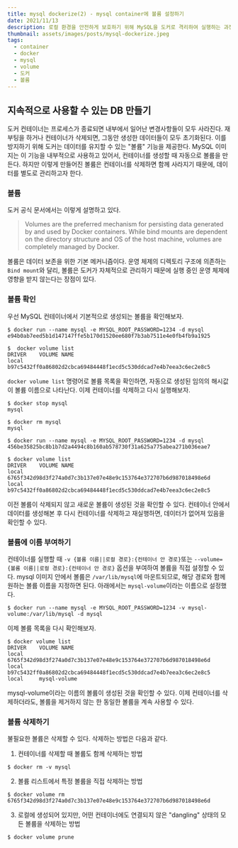 ```yaml
---
title: mysql dockerize(2) - mysql container에 볼륨 설정하기
date: 2021/11/13
description: 로컬 환경을 안전하게 보호하기 위해 MySQL을 도커로 격리하여 실행하는 과정을 기록한다.
thumbnail: assets/images/posts/mysql-dockerize.jpeg
tags:
  - container
  - docker
  - mysql
  - volume
  - 도커
  - 볼륨
---
```


## 지속적으로 사용할 수 있는 DB 만들기

도커 컨테이너는 프로세스가 종료되면 내부에서 일어난 변경사항들이 모두 사라진다. 재부팅을 하거나 컨테이너가 삭제되면, 그동안 생성한 데이터들이 모두 초기화된다. 이를 방지하기 위해 도커는 데이터를 유지할 수 있는 "볼륨" 기능을 제공한다.
MySQL 이미지는 이 기능을 내부적으로 사용하고 있어서, 컨테이너를 생성할 때 자동으로 볼륨을 만든다. 하지만 이렇게 만들어진 볼륨은 컨테이너를 삭제하면 함께 사라지기 때문에, 데이터를 별도로 관리하고자 한다.

### 볼륨

도커 공식 문서에서는 이렇게 설명하고 있다.

> Volumes are the preferred mechanism for persisting data generated by and used by Docker containers.
> While bind mounts are dependent on the directory structure and OS of the host machine, volumes are completely managed by Docker.

볼륨은 데이터 보존을 위한 기본 메커니즘이다. 운영 체제의 디렉토리 구조에 의존하는 `Bind mount`와 달리, 볼륨은 도커가 자체적으로 관리하기 때문에 실행 중인 운영 체제에 영향을 받지 않는다는 장점이 있다.

### 볼륨 확인

우선 MySQL 컨테이너에서 기본적으로 생성되는 볼륨을 확인해보자.

```shell
$ docker run --name mysql -e MYSQL_ROOT_PASSWORD=1234 -d mysql
e94b0ab7eed5b1d147147ffe5b170d1520ee680f7b3ab7511e4e0fb4fb9a1925

$  docker volume list
DRIVER    VOLUME NAME
local     b97c5432ff0a86802d2cbca69484448f1ecd5c530ddcad7e4b7eea3c6ec2e8c5
```

`docker volume list` 명령어로 볼륨 목록을 확인하면, 자동으로 생성된 임의의 해시값이 볼륨 이름으로 나타난다. 이제 컨테이너를 삭제하고 다시 실행해보자.

```shell
$ docker stop mysql
mysql

$ docker rm mysql
mysql

$ docker run --name mysql -e MYSQL_ROOT_PASSWORD=1234 -d mysql
456be35825bc8b1b7d2a4494c8b160ab578730f31a625a775abea271b036eae7

$ docker volume list
DRIVER    VOLUME NAME
local     6765f342d98d3f274a0d7c3b137e07e48e9c153764e372707b6d987018498e6d
local     b97c5432ff0a86802d2cbca69484448f1ecd5c530ddcad7e4b7eea3c6ec2e8c5
```

이전 볼륨이 삭제되지 않고 새로운 볼륨이 생성된 것을 확인할 수 있다. 컨테이너 안에서 데이터를 생성해본 후 다시 컨테이너를 삭제하고 재실행하면, 데이터가 없어져 있음을 확인할 수 있다.

### 볼륨에 이름 부여하기

컨테이너를 실행할 때 `-v {볼륨 이름||로컬 경로}:{컨테이너 안 경로}`또는 `--volume={볼륨 이름||로컬 경로}:{컨테이너 안 경로}` 옵션을 부여하여 볼륨을 직접 설정할 수 있다. mysql 이미지 안에서 볼륨은 `/var/lib/mysql`에 마운트되므로, 해당 경로와 함께 원하는 볼륨 이름을 지정하면 된다. 아래에서는 `mysql-volume`이라는 이름으로 설정했다.

```shell
$ docker run --name mysql -e MYSQL_ROOT_PASSWORD=1234 -v mysql-volume:/var/lib/mysql -d mysql
```

이제 볼륨 목록을 다시 확인해보자.

```shell
$ docker volume list
DRIVER    VOLUME NAME
local     6765f342d98d3f274a0d7c3b137e07e48e9c153764e372707b6d987018498e6d
local     b97c5432ff0a86802d2cbca69484448f1ecd5c530ddcad7e4b7eea3c6ec2e8c5
local     mysql-volume
```

mysql-volume이라는 이름의 볼륨이 생성된 것을 확인할 수 있다. 이제 컨테이너를 삭제하더라도, 볼륨을 제거하지 않는 한 동일한 볼륨을 계속 사용할 수 있다.

### 볼륨 삭제하기

불필요한 볼륨은 삭제할 수 있다. 삭제하는 방법은 다음과 같다.

1. 컨테이너를 삭제할 때 볼륨도 함께 삭제하는 방법

```shell
$ docker rm -v mysql
```

2. 볼륨 리스트에서 특정 볼륨을 직접 삭제하는 방법

```shell
$ docker volume rm 6765f342d98d3f274a0d7c3b137e07e48e9c153764e372707b6d987018498e6d
```

3. 로컬에 생성되어 있지만, 어떤 컨테이너에도 연결되지 않은 "dangling" 상태의 모든 볼륨을 삭제하는 방법

```shell
$ docker volume prune
```
